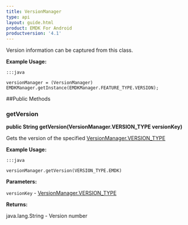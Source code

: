 ```yaml
---
title: VersionManager
type: api
layout: guide.html
product: EMDK For Android
productversion: '4.1'
---
```



Version information can be captured from this class.
 
 

**Example Usage:**
	
	:::java
	
	versionManager = (VersionManager) EMDKManager.getInstance(EMDKManager.FEATURE_TYPE.VERSION);
	


##Public Methods

### getVersion

**public String getVersion(VersionManager.VERSION_TYPE versionKey)**

Gets the version of the specified [ VersionManager.VERSION_TYPE](../VersionManager-VERSION_TYPE)
 
  

**Example Usage:**
	
	:::java
	
	versionManager.getVersion(VERSION_TYPE.EMDK)
	


**Parameters:**

`versionKey` - [ VersionManager.VERSION_TYPE](../VersionManager-VERSION_TYPE)

**Returns:**

java.lang.String - Version number












